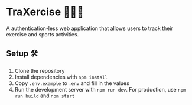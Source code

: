 
# TraXercise 🏃‍♂️💨

A authentication-less web application that allows users to track their exercise and sports activities.

## Setup 🛠️

1. Clone the repository
1. Install dependencies with `npm install`
1. Copy `.env.example` to `.env` and fill in the values
1. Run the development server with `npm run dev`. For production, use `npm run build` and `npm start`